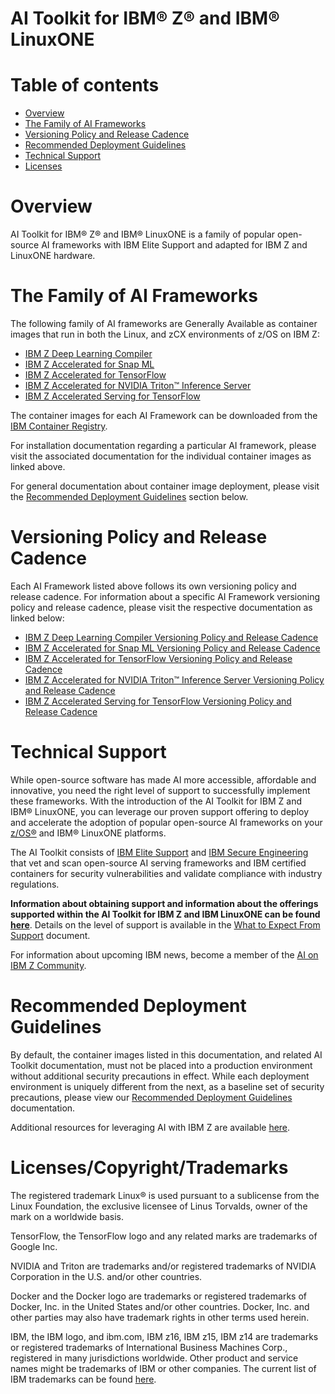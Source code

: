 <!-- spellchecker: ignore copytrade -->
<!-- markdownlint-disable MD033 -->

# AI Toolkit for IBM® Z® and IBM® LinuxONE

# Table of contents

- [Overview](#overview)
- [The Family of AI Frameworks](#ai-toolkit)
- [Versioning Policy and Release Cadence](#versioning)
- [Recommended Deployment Guidelines](#deployment)
- [Technical Support](#contact)
- [Licenses](#licenses)

# Overview <a id="overview"></a>

AI Toolkit for IBM® Z® and IBM® LinuxONE is a family of popular open-source
AI frameworks with IBM Elite Support and adapted for IBM Z and LinuxONE
hardware.

# The Family of AI Frameworks <a id="ai-toolkit"></a>

The following family of AI frameworks are Generally Available as container
images that run in both the Linux, and zCX environments of z/OS on IBM Z:

- [IBM Z Deep Learning Compiler](https://github.com/IBM/zDLC)
- [IBM Z Accelerated for Snap ML](https://github.com/IBM/ibmz-accelerated-for-snapml)
- [IBM Z Accelerated for TensorFlow](https://github.com/IBM/ibmz-accelerated-for-tensorflow)
- [IBM Z Accelerated for NVIDIA Triton™ Inference Server](https://github.com/IBM/ibmz-accelerated-for-nvidia-triton-inference-server)
- [IBM Z Accelerated Serving for TensorFlow](https://github.com/IBM/ibmz-accelerated-serving-for-tensorflow)

The container images for each AI Framework can be downloaded from the
[IBM Container Registry](https://icr.io).

For installation documentation regarding a particular AI framework, please visit
the associated documentation for the individual container images as linked
above.

For general documentation about container image deployment, please visit the
[Recommended Deployment Guidelines](#deployment) section below.

# Versioning Policy and Release Cadence <a id="versioning"></a>

Each AI Framework listed above follows its own versioning policy and release
cadence. For information about a specific AI Framework versioning policy and
release cadence, please visit the respective documentation as linked below:

- [IBM Z Deep Learning Compiler Versioning Policy and Release Cadence](https://github.com/IBM/zDLC#scope-and-versioning)
- [IBM Z Accelerated for Snap ML Versioning Policy and Release Cadence](https://github.com/IBM/ibmz-accelerated-for-snapml#versioning)
- [IBM Z Accelerated for TensorFlow Versioning Policy and Release Cadence](https://github.com/IBM/ibmz-accelerated-for-tensorflow#versioning)
- [IBM Z Accelerated for NVIDIA Triton™ Inference Server Versioning Policy and Release Cadence](https://github.com/IBM/ibmz-accelerated-for-nvidia-triton-inference-server#versioning)
- [IBM Z Accelerated Serving for TensorFlow Versioning Policy and Release Cadence](https://github.com/IBM/ibmz-accelerated-serving-for-tensorflow#versioning)

# Technical Support <a id="contact"></a>

While open-source software has made AI more accessible, affordable and
innovative, you need the right level of support to successfully implement these
frameworks. With the introduction of the AI Toolkit for IBM Z and IBM®
LinuxONE, you can leverage our proven support offering to deploy and accelerate
the adoption of popular open-source AI frameworks on your
[z/OS®](https://www.ibm.com/products/zos) and IBM® LinuxONE platforms.

The AI Toolkit consists of
[IBM Elite Support](https://www.ibm.com/software/passportadvantage/paselectedsupportprograms.html)
and
[IBM Secure Engineering](https://www.redbooks.ibm.com/abstracts/redp4641.html)
that vet and scan open-source AI serving frameworks and IBM certified containers
for security vulnerabilities and validate compliance with industry regulations.

**Information about obtaining support and information about the offerings
supported within the AI Toolkit for IBM Z and IBM LinuxONE can be found
[here](https://www.ibm.com/products/ai-toolkit-for-z-and-linuxone)**. Details on
the level of support is available in the
[What to Expect From Support](support-terms.md) document.

For information about upcoming IBM news, become a member of the
[AI on IBM Z Community](https://ibm.biz/aionibmz-community).

# Recommended Deployment Guidelines <a id="deployment"></a>

By default, the container images listed in this documentation, and related AI
Toolkit documentation, must not be placed into a production environment without
additional security precautions in effect. While each deployment environment is
uniquely different from the next, as a baseline set of security precautions,
please view our [Recommended Deployment Guidelines](deployment-guidelines.md)
documentation.

Additional resources for leveraging AI with IBM Z are available
[here](https://ibm.github.io/ai-on-z-101/).

# Licenses/Copyright/Trademarks <a id="licenses"></a>

The registered trademark Linux® is used pursuant to a sublicense from the Linux
Foundation, the exclusive licensee of Linus Torvalds, owner of the mark on a
worldwide basis.

TensorFlow, the TensorFlow logo and any related marks are trademarks of Google
Inc.

NVIDIA and Triton are trademarks and/or registered trademarks of NVIDIA
Corporation in the U.S. and/or other countries.

Docker and the Docker logo are trademarks or registered trademarks of Docker,
Inc. in the United States and/or other countries. Docker, Inc. and other parties
may also have trademark rights in other terms used herein.

IBM, the IBM logo, and ibm.com, IBM z16, IBM z15, IBM z14 are trademarks or
registered trademarks of International Business Machines Corp., registered in
many jurisdictions worldwide. Other product and service names might be
trademarks of IBM or other companies. The current list of IBM trademarks can be
found [here](https://www.ibm.com/legal/copyright-trademark).
